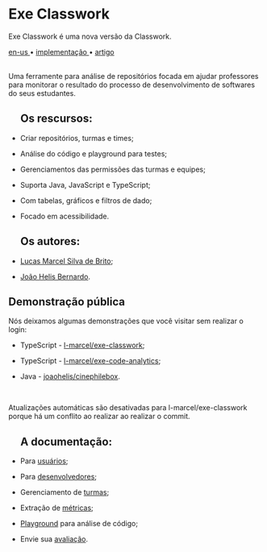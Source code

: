 <div valing="top">
  <h1><span>Exe</span> Classwork</h1>
  <p>Exe Classwork é uma <span>nova versão</span> da Classwork.</p>
  <nav>
    <div id="repository-buttons"/>
    <a class="navigation-link disabled" href="https://github.com/L-Marcel/exe-classwork/blob/main/README.en-US.md" target="__blank__">
      en-us
    </a>
    <span class="disabled">•</span>
    <a class="navigation-link" href="https://exe-classwork.vercel.app" target="__blank__">
      implementação
    </a>
    <span>•</span>
    <a class="navigation-link" href="https://sol.sbc.org.br/index.php/sbie/article/view/18136" target="__blank__">
      artigo
    </a>
  </nav>
</div>

<br/>

<p>Uma ferramente para análise de repositórios focada em ajudar professores para monitorar o resultado do processo de desenvolvimento de softwares do seus estudantes.</p>

<div id="grid">
  <ul><h2>Os <span>rescursos</span>:</h2>
    <li id="checked"><p>Criar repositórios, turmas e times;</p></li>
    <li id="checked"><p>Análise do código e playground para testes;</p></li>
    <li id="checked"><p>Gerenciamentos das permissões das turmas e equipes;</p></li>
    <li id="checked"><p>Suporta <span>Java</span>, <span>JavaScript</span> e <span>TypeScript</span>;</p></li>
    <li id="checked"><p>Com tabelas, gráficos e <span>filtros de dado</span>;</p></li>
    <li id="checked"><p>Focado em <span>acessibilidade</span>.</p></li>
  </ul>
  <ul><h2>Os <span>autores</span>:</h2>
    <li id="checked"><p><a href="https://www.linkedin.com/in/l-marcel/" target="__blank__">Lucas Marcel Silva de Brito</a>;</p></li>
    <li id="checked"><p><a href="https://www.linkedin.com/in/l-marcel/" target="__blank__">João Helis Bernardo</a>.</p></li>
  </ul>
</div>

<h2><span>Demonstração</span> pública</h2>
<p>Nós deixamos algumas demonstrações que você visitar <span>sem realizar o login</span>:</p>

<div id="grid">
  <ul>
    <li id="checked"><p>TypeScript - <a href="https://exe-classwork.vercel.app/repositories/L-Marcel/exe-classwork" target="__blank__">l-marcel/exe-classwork</a>;</p></li>
    <li id="checked"><p>TypeScript - <a href="https://exe-classwork.vercel.app/repositories/L-Marcel/exe-code-analytics" target="__blank__">l-marcel/exe-code-analytics</a>;</p></li>
    <li id="checked"><p>Java - <a href="https://exe-classwork.vercel.app/repositories/joaohelis/cinephilebox" target="__blank__">joaohelis/cinephilebox</a>.</p></li>
  </ul>
</div>

<br/>

<p>Atualizações automáticas são desativadas para l-marcel/exe-classwork porque há um conflito ao realizar ao realizar o commit.</p>

<div id="grid">
  <ul><h2>A <span>documentação</span>:</h2>
    <li id="checked"><p>Para <a href="https://l-marcel.gitbook.io/classwork/for-users/first-steps-for-a-common-user" target="__blank__">usuários</a>;</p></li>
    <li id="checked"><p>Para <a href="https://l-marcel.gitbook.io/classwork/for-developers/creating-a-development-environment" target="__blank__">desenvolvedores</a>;</p></li>
    <li id="checked"><p>Gerenciamento de <a href="https://l-marcel.gitbook.io/classwork/classrooms/creating-and-managing-a-classroom" target="__blank__">turmas</a>;</p></li>
    <li id="checked"><p>Extração de <a href="https://l-marcel.gitbook.io/classwork/analytic-and-metrics/metrics-extracted-of-a-repository" target="__blank__">métricas</a>;</p></li>
    <li id="checked"><p><a href="https://exe-code-analytics-playground.vercel.app/" target="__blank__">Playground</a> para análise de código;</p></li>
    <li id="checked"><p>Envie sua <a href="https://l-marcel.gitbook.io/classwork/additional/send-your-feedback-for-us/" target="__blank__">avaliação</a>.</p></li>
  </ul>
</div>
